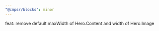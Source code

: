 ```yaml
---
"@cmpsr/blocks": minor
---
```


feat: remove default maxWidth of Hero.Content and width of Hero.Image
